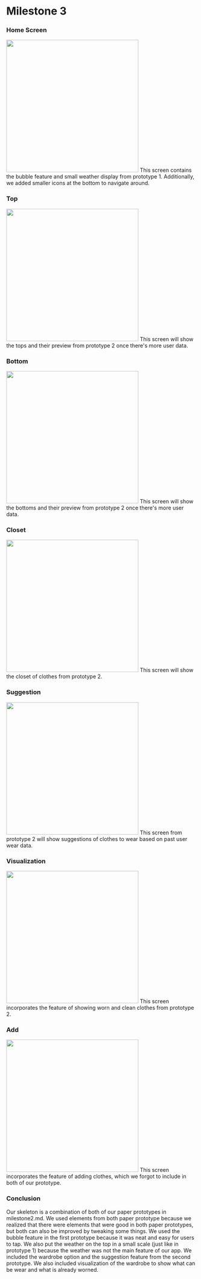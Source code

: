# Milestone 3

### Home Screen
<img src="images/main_screen.png" width=350px>
This screen contains the bubble feature and small weather display from prototype 1. Additionally, we added smaller icons at the bottom to navigate around.

### Top
<img src="images/top.png" width=350px>
This screen will show the tops and their preview from prototype 2 once there's more user data.

### Bottom
<img src="images/bottom.png" width=350px>
This screen will show the bottoms and their preview from prototype 2 once there's more user data.

### Closet
<img src="images/closet.png" width=350px>
This screen will show the closet of clothes from prototype 2.

### Suggestion
<img src="images/suggestion.png" width=350px>
This screen from prototype 2 will show suggestions of clothes to wear based on past user wear data.

### Visualization
<img src="images/visualization.png" width=350px>
This screen incorporates the feature of showing worn and clean clothes from prototype 2.

### Add
<img src="images/add.png" width=350px>
This screen incorporates the feature of adding clothes, which we forgot to include in both of our prototype.

### Conclusion
Our skeleton is a combination of both of our paper prototypes in milestone2.md. We used elements from both paper prototype because we realized that there were elements that were good in both paper prototypes, but both can also be improved by tweaking some things. We used the bubble feature in the first prototype because it was neat and easy for users to tap. We also put the weather on the top in a small scale (just like in prototype 1) because the weather was not the main feature of our app. We included the wardrobe option and the suggestion feature from the second prototype. We also included visualization of the wardrobe to show what can be wear and what is already worned. 
